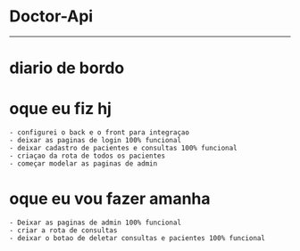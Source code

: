 # Doctor-Api

---
# diario de bordo

# oque eu fiz hj

    - configurei o back e o front para integraçao
    - deixar as paginas de login 100% funcional
    - deixar cadastro de pacientes e consultas 100% funcional
    - criaçao da rota de todos os pacientes
    - começar modelar as paginas de admin

# oque eu vou fazer amanha

    - Deixar as paginas de admin 100% funcional
    - criar a rota de consultas
    - deixar o botao de deletar consultas e pacientes 100% funcional



